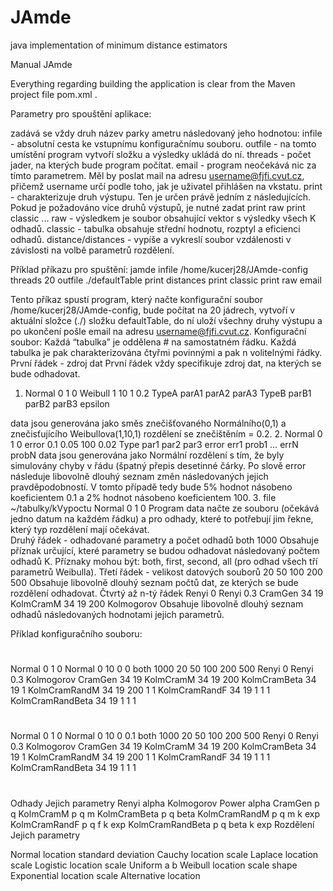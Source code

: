 JAmde
=====

java implementation of minimum distance estimators

Manual JAmde

Everything regarding building the application is clear from the Maven project file pom.xml .


Parametry pro spouštění aplikace:

zadává se vždy druh název parky ametru následovaný jeho hodnotou:
infile - absolutní cesta ke vstupnímu konfiguračnímu souboru.
outfile - na tomto umístění program vytvoří složku a výsledky ukládá do ní.
threads - počet jader, na kterých bude program počítat.
email - program neočekává nic za tímto parametrem. Měl by poslat mail na adresu username@fjfi.cvut.cz, přičemž username určí podle toho, jak je uživatel přihlášen na vkstatu.
print - charakterizuje druh výstupu. Ten je určen právě jedním z následujících. Pokud je požadováno více druhů výstupů, je nutné zadat print raw print classic ...
raw - výsledkem je soubor obsahující vektor s výsledky všech K odhadů.
classic - tabulka obsahuje střední hodnotu, rozptyl a eficienci odhadů.
distance/distances - vypíše a vykreslí soubor vzdálenosti v závislosti na volbě parametrů rozdělení.

Příklad příkazu pro spuštění:
jamde infile /home/kucerj28/JAmde-config threads 20 outfile ./defaultTable print distances print classic print raw email

Tento příkaz spustí program, který načte konfigurační soubor /home/kucerj28/JAmde-config, bude počítat na 20 jádrech, vytvoří v aktuální složce (./) složku defaultTable, do ní uloží všechny druhy výstupu a po ukončení pošle email na adresu username@fjfi.cvut.cz.
Konfigurační soubor:
Každá “tabulka” je oddělena # na samostatném řádku. Každá tabulka je pak charakterizována čtyřmi povinnými a pak n volitelnými řádky.
První řádek - zdroj dat
První řádek vždy specifikuje zdroj dat, na kterých se bude odhadovat.
1. Normal 0 1 0 Weibull 1 10 1 0.2
TypeA parA1 parA2 parA3 TypeB parB1 parB2 parB3 epsilon

data jsou generována jako směs znečišťovaného Normálního(0,1) a znečisťujícího Weibullova(1,10,1) rozdělení se znečištěním  = 0.2. 
2. Normal 0 1 0 error 0.1 0.05 100 0.02
Type par1 par2 par3 error err1 prob1 … errN probN
data jsou generována jako Normální rozdělení s tím, že byly simulovány chyby v řádu (špatný přepis desetinné čárky. Po slově error následuje libovolně dlouhý seznam změn následovaných jejich pravděpodobností. V tomto případě tedy bude 5% hodnot násobeno koeficientem 0.1 a 2% hodnot násobeno koeficientem 100.
3. file ~/tabulky/kVypoctu Normal 0 1 0
Program data načte ze souboru (očekává jedno datum na každém řádku) a pro odhady, které to potřebují jim řekne, který typ rozdělení mají očekávat. 	
Druhý řádek - odhadované parametry a počet odhadů
both 1000
Obsahuje příznak určující, které parametry se budou odhadovat následovaný počtem odhadů K.
Příznaky mohou být: both, first, second, all (pro odhad všech tří parametrů Weibulla).
Třetí řádek - velikost datových souborů
20 50 100 200 500
Obsahuje libovolně dlouhý seznam počtů dat, ze kterých se bude rozdělení odhadovat.
Čtvrtý až n-tý řádek
Renyi 0
Renyi 0.3
CramGen 34 19 
KolmCramM 34 19 200
Kolmogorov
Obsahuje libovolně dlouhý seznam odhadů následovaných hodnotami jejich parametrů. 

Příklad konfiguračního souboru:
#
Normal 0 1 0 Normal 0 10 0 0
both 1000
20 50 100 200 500
Renyi 0
Renyi 0.3
Kolmogorov
CramGen 34 19 
KolmCramM 34 19 200
KolmCramBeta 34 19  1
KolmCramRandM 34 19 200 1 1
KolmCramRandF 34 19  1 1 1
KolmCramRandBeta 34 19  1 1 1
#
Normal 0 1 0 Normal 0 10 0 0.1
both 1000
20 50 100 200 500
Renyi 0
Renyi 0.3
Kolmogorov
CramGen 34 19 
KolmCramM 34 19 200
KolmCramBeta 34 19  1
KolmCramRandM 34 19 200 1 1
KolmCramRandF 34 19  1 1 1
KolmCramRandBeta 34 19  1 1 1
#
Odhady			Jejich parametry
Renyi 				alpha
Kolmogorov 
Power				alpha
CramGen			p	q
KolmCramM			p	q	m
KolmCramBeta		p	q 	beta
KolmCramRandM		p	q	m	k	exp
KolmCramRandF		p	q	f	k	exp
KolmCramRandBeta		p	q	beta	k	exp
Rozdělení			Jejich parametry
	 	 	
Normal 			location	standard deviation
Cauchy 			location	scale
Laplace			location	scale
Logistic			location	scale
Uniform			a		b
Weibull				location	scale		shape
Exponential			location	scale
Alternative			location


